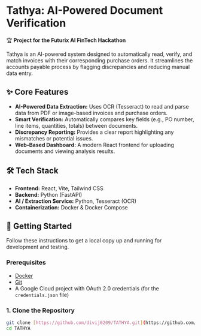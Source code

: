 #  Tathya: AI-Powered Document Verification

🏆 **Project for the Futurix AI FinTech Hackathon**

Tathya is an AI-powered system designed to automatically read, verify, and match invoices with their corresponding purchase orders. It streamlines the accounts payable process by flagging discrepancies and reducing manual data entry.

## ✨ Core Features

* **AI-Powered Data Extraction:** Uses OCR (Tesseract) to read and parse data from PDF or image-based invoices and purchase orders.
* **Smart Verification:** Automatically compares key fields (e.g., PO number, line items, quantities, totals) between documents.
* **Discrepancy Reporting:** Provides a clear report highlighting any mismatches or potential issues.
* **Web-Based Dashboard:** A modern React frontend for uploading documents and viewing analysis results.

## 🛠️ Tech Stack

* **Frontend:** React, Vite, Tailwind CSS
* **Backend:** Python (FastAPI)
* **AI / Extraction Service:** Python, Tesseract (OCR)
* **Containerization:** Docker & Docker Compose

## 🚀 Getting Started

Follow these instructions to get a local copy up and running for development and testing.

### Prerequisites

* [Docker](https://www.docker.com/get-started)
* [Git](https://git-scm.com/)
* A Google Cloud project with OAuth 2.0 credentials (for the `credentials.json` file)

### 1. Clone the Repository

```sh
git clone [https://github.com/divij0209/TATHYA.git](https://github.com/divij0209/TATHYA.git)
cd TATHYA
